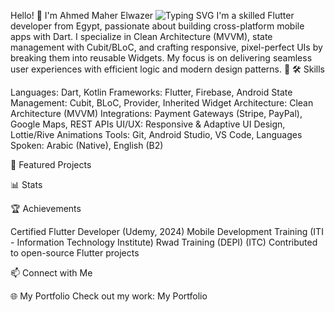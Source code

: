 Hello! 👋 I'm Ahmed Maher Elwazer
![Typing SVG](https://readme-typing-svg.herokuapp.com?font=Fira+Code&color=%2302569B&size=24&lines=Flutter+Developer+🚀;Mastering+Clean+Architecture+with+MVVM;Building+Responsive+Mobile+Apps)
I'm a skilled Flutter developer from Egypt, passionate about building cross-platform mobile apps with Dart. I specialize in Clean Architecture (MVVM), state management with Cubit/BLoC, and crafting responsive, pixel-perfect UIs by breaking them into reusable Widgets. My focus is on delivering seamless user experiences with efficient logic and modern design patterns. 🌟
🛠️ Skills

Languages: Dart, Kotlin
Frameworks: Flutter, Firebase, Android
State Management: Cubit, BLoC, Provider, Inherited Widget
Architecture: Clean Architecture (MVVM)
Integrations: Payment Gateways (Stripe, PayPal), Google Maps, REST APIs
UI/UX: Responsive & Adaptive UI Design, Lottie/Rive Animations
Tools: Git, Android Studio, VS Code,
Languages Spoken: Arabic (Native), English (B2)

📱 Featured Projects

📊 Stats

🏆 Achievements

Certified Flutter Developer (Udemy, 2024)
Mobile Development Training (ITI - Information Technology Institute)
Rwad Training (DEPI) (ITC)
Contributed to open-source Flutter projects

📫 Connect with Me

🌐 My Portfolio
Check out my work: My Portfolio
